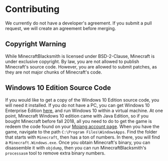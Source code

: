 # Contributing
We currently do not have a developer's agreement. If you submit a pull request, we will create an agreement before merging.

## Copyright Warning
While MinecraftBlacksmith is licensed under BSD-2-Clause, Minecraft is under exclusive copyright. By law, you are not allowed to publish Minecraft's source code. However, you are allowed to submit patches, as they are not major chunks of Minecraft's code.

## Windows 10 Edition Source Code
If you would like to get a copy of the Windows 10 Edition source code, you will need it installed. If you do not have a PC, you can get Windows 10 Enterprise Edition [here](https://developer.microsoft.com/en-us/windows/downloads/virtual-machines), and run Windows 10 within a virtual machine. At one point, Minecraft Windows 10 edition came with Java Edition, so if you bought Minecraft before fall 2018, all you need to do to get the game is redeem the code found on your [Mojang account page](https://account.mojang.com/me). When you have the game, navigate to the path `C:\Program Files\WindowsApps`. Find the folder that starts with `Minecraft`, then has a ton of numbers. In there, you will find a `Minecraft.Windows.exe`. Once you obtain Minecraft's binary, you can disassemble it with `objdump`, then you can run MinecraftBlacksmith's `processasm` tool to remove extra binary numbers.